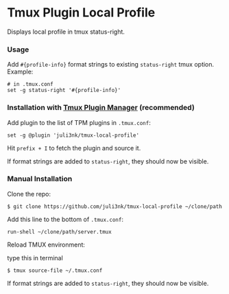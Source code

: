 # Tmux Plugin Local Profile

Displays local profile in tmux status-right.

### Usage

Add `#{profile-info}` format strings to existing `status-right` tmux option. Example:

    # in .tmux.conf
    set -g status-right '#{profile-info}'

### Installation with [Tmux Plugin Manager](https://github.com/tmux-plugins/tpm) (recommended)

Add plugin to the list of TPM plugins in `.tmux.conf`:

    set -g @plugin 'juli3nk/tmux-local-profile'

Hit `prefix + I` to fetch the plugin and source it.

If format strings are added to `status-right`, they should now be visible.

### Manual Installation

Clone the repo:

```shell
$ git clone https://github.com/juli3nk/tmux-local-profile ~/clone/path
```

Add this line to the bottom of `.tmux.conf`:

    run-shell ~/clone/path/server.tmux

Reload TMUX environment:

type this in terminal

```shell
$ tmux source-file ~/.tmux.conf
```

If format strings are added to `status-right`, they should now be visible.
